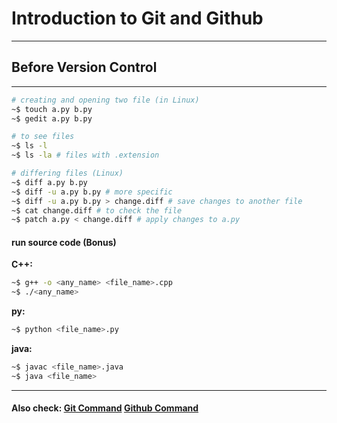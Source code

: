 Introduction to Git and Github
==============================
--------------------------------
Before Version Control
----------------------
--------------------------------
```sh
# creating and opening two file (in Linux)
~$ touch a.py b.py
~$ gedit a.py b.py
```
```sh
# to see files
~$ ls -l
~$ ls -la # files with .extension
```
```sh
# differing files (Linux)
~$ diff a.py b.py
~$ diff -u a.py b.py # more specific
~$ diff -u a.py b.py > change.diff # save changes to another file
~$ cat change.diff # to check the file
~$ patch a.py < change.diff # apply changes to a.py
```
#### run source code (Bonus)
**C++:**
```sh
~$ g++ -o <any_name> <file_name>.cpp
~$ ./<any_name>
```
**py:**
```sh
~$ python <file_name>.py
```
**java:**
```sh
~$ javac <file_name>.java
~$ java <file_name>
```
----------------------------------------
#### Also check:  [Git Command](https://github.com/shiningflash/learn-git/blob/master/git.md) [Github Command](https://github.com/shiningflash/learn-git/blob/master/github.md)
